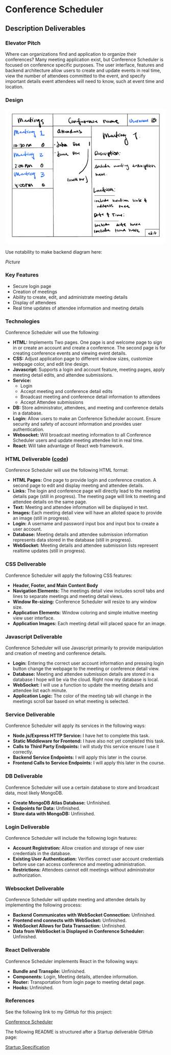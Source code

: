 # Conference Scheduler

## Description Deliverables

### Elevator Pitch

Where can organizations find and application to organize their conferences? Many meeting application exist, but Conference Scheduler is focused on conference specific purposes. The user interface, features and backend architecture allow users to create and update events in real time, view the number of attendees committed to the event, and specify important details event attendees will need to know, such at event time and location. 

### Design

![Design Image](Design.png)

Use notability to make backend diagram here:

*Picture*

### Key Features

+ Secure login page
+ Creation of meetings
+ Ability to create, edit, and administrate meeting details
+ Display of attendees
+ Real time updates of attendee information and meeting details


### Technologies

Conference Scheduler will use the following:

+ **HTML:** Implements Two pages. One page is and welcome page to sign in or create an account and create a conference. The second page is for creating conference events and viewing event details.
+ **CSS:** Adjust application page to different window sizes, customize webpage color, and edit line design. 
+ **Javascript:** Supports a login and account feature, meeting pages, apply meeting detail edits, and attendee submissions.
+ **Service:**
    + Login
    + Accept meeting and conference detail edits
    + Broadcast meeting and conference detail information to attendees
    + Accept Attendee submissions
+ **DB:** Store administrator, attendees, and meeting and conference details in a database.
+ **Login:** Allow users to make an Conference Scheduler account. Ensure security and safety of account information and provides user authentication.
+ **Websocket:** Will broadcast meeting information to all Conference Scheduler users and update meeting attendee list in real time.
+ **React:** Will take advantage of React web framework.

### HTML Deliverable ([code](https://github.com/sorentys/startup/tree/main/startup-html))

Conference Scheduler will use the following HTML format:

+ **HTML Pages:** One page to provide login and conference creation. A second page to edit and display meeting and attendee details.
+ **Links:** The login and conference page will directly lead to the meeting details page (still in progress). The meeting page will link to meeting and attendee details on the same page.
+ **Text:** Meeting and attendee information will be displayed in text.
+ **Images:** Each meeting detail view will have an alloted space to provide an image (still in progress).
+ **Login:** A username and password input box and input box to create a user account.
+ **Database:** Meeting details and attendee submission information represents data stored in the database (still in progress).
+ **WebSocket:** Meeting details and attendee submission lists represent realtime updates (still in progress).

### CSS Deliverable

Conference Scheduler will apply the following CSS features:

+ **Header, Footer, and Main Content Body**
+ **Navigation Elements:** The meetings detail view includes scroll tabs and lines to separate meetings and meeting detail views.
+ **Window Re-sizing:** Conference Scheduler will resize to any window size.
+ **Application Elements:** Window coloring and simple intuitive meeting view user interface. 
+ **Application Images:** Each meeting detail will placed space for an image.

### Javascript Deliverable

Conference Scheduler will use Javascript primarily to provide manipulation and creation of meeting and conference details.

+ **Login:** Entering the correct user account information and pressing login button change the webpage to the meeting or conference detail view.
+ **Database:** Meeting and attendee submission details are stored in a database I hope will be via the cloud. Right now my database is local.
+ **WebSocket:** I will use a function to update the meeting details and attendee list each minute.
+ **Application Logic:** The color of the meeting tab will change in the meetings scroll bar based on what meeting is selected.

### Service Deliverable

Conference Scheduler will apply its services in the following ways:

+ **Node.js/Express HTTP Service:** I have het to complete this task.
+ **Static Middleware for Frontend:** I have also not yet completed this task.
+ **Calls to Third Party Endpoints:** I will study this service ensure I use it correctly.
+ **Backend Service Endpoints:** I will apply this later in the course.
+ **Frontend Calls to Service Endpoints:** I will apply this later in the course.

### DB Deliverable

Conference Scheduler will use a certain database to store and broadcast data, most likely MongoDB.

+ **Create MongoDB Atlas Database:** Unfinished.
+ **Endpoints for Data:** Unfinished.
+ **Store data with MongoDB:** Unfinished.

### Login Deliverable

Conference Scheduler will include the following login features:

+ **Account Registration:** Allow creation and storage of new user credentials in the database.
+ **Existing User Authentication:** Verifies correct user account credentials before use can access conference and meeting administration.
+ **Restrictions:** Attendees cannot edit meetings without administrator authorization.

### Websocket Deliverable

Conference Scheduler will update meeting and attendee details by implementing the following process:

+ **Backend Communicates with WebSocket Connection:** Unfinished.
+ **Frontend end connects with WebSocket:** Unfinished.
+ **WebSocket Allows for Data Transaction:** Unfinished.
+ **Data from WebSocket is Displayed in Conference Scheduler:** Unfinished.

### React Deliverable

Conference Scheduler implements React in the following ways:

+ **Bundle and Transpile:** Unfinished.
+ **Components:** Login, Meeting details, attendee information.
+ **Router:** Transportation from login page to meeting detail page.
+ **Hooks:** Unfinished. 
### References

See the following link to my GitHub for this project:

[Conference Scheduler](https://github.com/sorentys/startup)

The following README is structured after a Startup deliverable GitHub page:

[Startup Specification](https://github.com/webprogramming260/.github/blob/main/profile/essentials/startupSpec/startupSpec.md)
